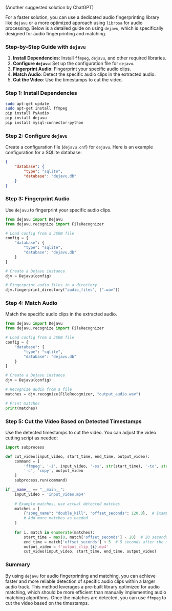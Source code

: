 (Another suggested solution by ChatGPT)

For a faster solution, you can use a dedicated audio fingerprinting library like `dejavu` or a more optimized approach using `librosa` for audio processing. Below is a detailed guide on using `dejavu`, which is specifically designed for audio fingerprinting and matching.

### Step-by-Step Guide with `dejavu`

1. **Install Dependencies**: Install `ffmpeg`, `dejavu`, and other required libraries.
2. **Configure `dejavu`**: Set up the configuration file for `dejavu`.
3. **Fingerprint Audio**: Fingerprint your specific audio clips.
4. **Match Audio**: Detect the specific audio clips in the extracted audio.
5. **Cut the Video**: Use the timestamps to cut the video.

### Step 1: Install Dependencies

```sh
sudo apt-get update
sudo apt-get install ffmpeg
pip install PyAudio
pip install dejavu
pip install mysql-connector-python
```

### Step 2: Configure `dejavu`

Create a configuration file (`dejavu.cnf`) for `dejavu`. Here is an example configuration for a SQLite database:

```json
{
    "database": {
        "type": "sqlite",
        "database": "dejavu.db"
    }
}
```

### Step 3: Fingerprint Audio

Use `dejavu` to fingerprint your specific audio clips.

```python
from dejavu import Dejavu
from dejavu.recognize import FileRecognizer

# Load config from a JSON file
config = {
    "database": {
        "type": "sqlite",
        "database": "dejavu.db"
    }
}

# Create a Dejavu instance
djv = Dejavu(config)

# Fingerprint audio files in a directory
djv.fingerprint_directory("audio_files", [".wav"])
```

### Step 4: Match Audio

Match the specific audio clips in the extracted audio.

```python
from dejavu import Dejavu
from dejavu.recognize import FileRecognizer

# Load config from a JSON file
config = {
    "database": {
        "type": "sqlite",
        "database": "dejavu.db"
    }
}

# Create a Dejavu instance
djv = Dejavu(config)

# Recognize audio from a file
matches = djv.recognize(FileRecognizer, "output_audio.wav")

# Print matches
print(matches)
```

### Step 5: Cut the Video Based on Detected Timestamps

Use the detected timestamps to cut the video. You can adjust the video cutting script as needed:

```python
import subprocess

def cut_video(input_video, start_time, end_time, output_video):
    command = [
        'ffmpeg', '-i', input_video, '-ss', str(start_time), '-to', str(end_time),
        '-c', 'copy', output_video
    ]
    subprocess.run(command)

if __name__ == "__main__":
    input_video = 'input_video.mp4'
    
    # Example matches, use actual detected matches
    matches = [
        {"song_name": "double_kill", "offset_seconds": 120.0},  # Example data, use actual data
        # Add more matches as needed
    ]
    
    for i, match in enumerate(matches):
        start_time = max(0, match['offset_seconds'] - 20)  # 20 seconds before the match
        end_time = match['offset_seconds'] + 5  # 5 seconds after the match
        output_video = f'output_clip_{i}.mp4'
        cut_video(input_video, start_time, end_time, output_video)
```

### Summary

By using `dejavu` for audio fingerprinting and matching, you can achieve faster and more reliable detection of specific audio clips within a larger audio track. This method leverages a pre-built library optimized for audio matching, which should be more efficient than manually implementing audio matching algorithms. Once the matches are detected, you can use `ffmpeg` to cut the video based on the timestamps.
